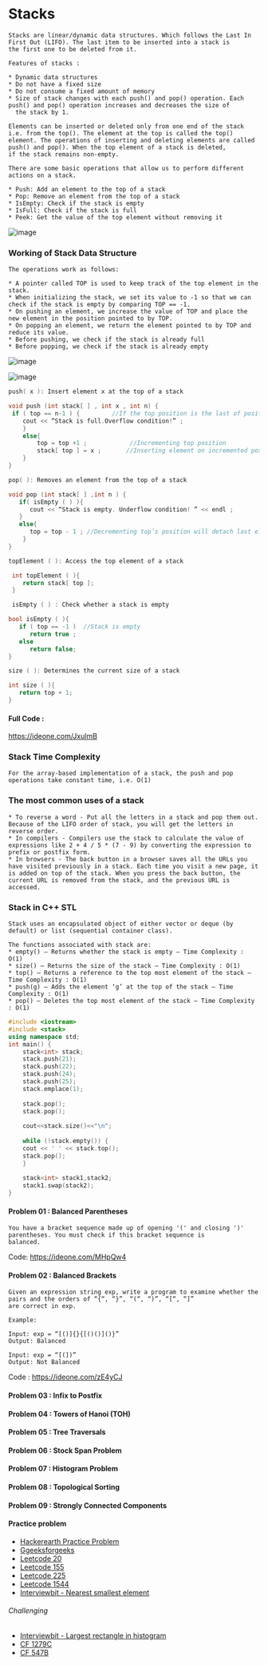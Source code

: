 # Stacks
```
Stacks are linear/dynamic data structures. Which follows the Last In First Out (LIFO). The last item to be inserted into a stack is 
the first one to be deleted from it.

Features of stacks : 

* Dynamic data structures
* Do not have a fixed size
* Do not consume a fixed amount of memory
* Size of stack changes with each push() and pop() operation. Each push() and pop() operation increases and decreases the size of
  the stack by 1.

Elements can be inserted or deleted only from one end of the stack i.e. from the top(). The element at the top is called the top() 
element. The operations of inserting and deleting elements are called push() and pop(). When the top element of a stack is deleted, 
if the stack remains non-empty.
```
```
There are some basic operations that allow us to perform different actions on a stack.

* Push: Add an element to the top of a stack
* Pop: Remove an element from the top of a stack
* IsEmpty: Check if the stack is empty
* IsFull: Check if the stack is full
* Peek: Get the value of the top element without removing it

```
![image](https://user-images.githubusercontent.com/59710234/154685301-5f1e10e7-a86c-44f1-bae3-46e06d902d50.png)

### Working of Stack Data Structure
```
The operations work as follows:

* A pointer called TOP is used to keep track of the top element in the stack.
* When initializing the stack, we set its value to -1 so that we can check if the stack is empty by comparing TOP == -1.
* On pushing an element, we increase the value of TOP and place the new element in the position pointed to by TOP.
* On popping an element, we return the element pointed to by TOP and reduce its value.
* Before pushing, we check if the stack is already full
* Before popping, we check if the stack is already empty
```
![image](https://user-images.githubusercontent.com/59710234/154731904-fb3526ef-b3cd-445b-9988-7097012fabae.png)

![image](https://user-images.githubusercontent.com/59710234/154731367-fdb9d537-5226-4140-8e33-e78254997cf9.png)

```c++
push( x ): Insert element x at the top of a stack

void push (int stack[ ] , int x , int n) {
 if ( top == n-1 ) {         //If the top position is the last of position in a stack, this means that the stack is full
    cout << “Stack is full.Overflow condition!” ;
    }
    else{
        top = top +1 ;            //Incrementing top position 
        stack[ top ] = x ;       //Inserting element on incremented position  
    }
}
```
```c++
pop( ): Removes an element from the top of a stack

void pop (int stack[ ] ,int n ) {
   if( isEmpty ( ) ){
      cout << “Stack is empty. Underflow condition! ” << endl ;
   }
   else{
      top = top - 1 ; //Decrementing top’s position will detach last element from stack            
    }
}
```
```c++
topElement ( ): Access the top element of a stack

 int topElement ( ){
    return stack[ top ];
 }
``` 
```c++
 isEmpty ( ) : Check whether a stack is empty

bool isEmpty ( ){
   if ( top == -1 )  //Stack is empty
      return true ; 
   else
      return false;
}
```
```c++
size ( ): Determines the current size of a stack

int size ( ){
   return top + 1;
}
```

#### Full Code :

https://ideone.com/JxulmB

### Stack Time Complexity
```
For the array-based implementation of a stack, the push and pop operations take constant time, i.e. O(1)
```
### The most common uses of a stack
```
* To reverse a word - Put all the letters in a stack and pop them out. Because of the LIFO order of stack, you will get the letters in reverse order.
* In compilers - Compilers use the stack to calculate the value of expressions like 2 + 4 / 5 * (7 - 9) by converting the expression to prefix or postfix form.
* In browsers - The back button in a browser saves all the URLs you have visited previously in a stack. Each time you visit a new page, it is added on top of the stack. When you press the back button, the current URL is removed from the stack, and the previous URL is accessed.
```
### Stack in C++ STL
```
Stack uses an encapsulated object of either vector or deque (by default) or list (sequential container class).

The functions associated with stack are: 
* empty() – Returns whether the stack is empty – Time Complexity : O(1) 
* size() – Returns the size of the stack – Time Complexity : O(1) 
* top() – Returns a reference to the top most element of the stack – Time Complexity : O(1) 
* push(g) – Adds the element ‘g’ at the top of the stack – Time Complexity : O(1) 
* pop() – Deletes the top most element of the stack – Time Complexity : O(1) 
```
```c++
#include <iostream>
#include <stack>
using namespace std;
int main() {
    stack<int> stack;
    stack.push(21);
    stack.push(22);
    stack.push(24);
    stack.push(25);
    stack.emplace(1);
	
    stack.pop();
    stack.pop();
    
    cout<<stack.size()<<"\n";
    
    while (!stack.empty()) {
	cout << ' ' << stack.top();
	stack.pop();
    }
    
    stack<int> stack1,stack2;
    stack1.swap(stack2);
}
```
#### Problem 01 : Balanced Parentheses
```
You have a bracket sequence made up of opening '(' and closing ')' parentheses. You must check if this bracket sequence is 
balanced.
```
Code: https://ideone.com/MHpQw4

#### Problem 02 : Balanced Brackets
```
Given an expression string exp, write a program to examine whether the pairs and the orders of “{“, “}”, “(“, “)”, “[“, “]”
are correct in exp.

Example: 

Input: exp = “[()]{}{[()()]()}” 
Output: Balanced

Input: exp = “[(])” 
Output: Not Balanced
```
Code : https://ideone.com/zE4yCJ

#### Problem 03 : Infix to Postfix

#### Problem 04 : Towers of Hanoi (TOH)

#### Problem 05 : Tree Traversals

#### Problem 06 : Stock Span Problem

#### Problem 07 : Histogram Problem

#### Problem 08 : Topological Sorting

#### Problem 09 : Strongly Connected Components

#### Practice problem
* [Hackerearth Practice Problem](https://www.hackerearth.com/practice/data-structures/stacks/basics-of-stacks/practice-problems/)
* [Ggeeksforgeeks](https://www.geeksforgeeks.org/stack-data-structure/?ref=ghm)
* [Leetcode 20](https://leetcode.com/problems/valid-parentheses/)
* [Leetcode 155](https://leetcode.com/problems/min-stack/)
* [Leetcode 225](https://leetcode.com/problems/implement-stack-using-queues/)
* [Leetcode 1544](https://leetcode.com/problems/make-the-string-great/)
* [Interviewbit - Nearest smallest element](https://www.interviewbit.com/problems/nearest-smaller-element/)

###### Challenging
* [Interviewbit - Largest rectangle in histogram](https://www.interviewbit.com/problems/largest-rectangle-in-histogram/)
* [CF 1279C](https://codeforces.com/problemset/problem/1279/C)
* [CF 547B](https://codeforces.com/problemset/problem/547/B)
